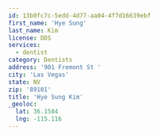 ```yaml
---
id: 13b0fc7c-5edd-4d77-aa04-4f7d16639ebf
first_name: 'Hye Sung'
last_name: Kim
license: DDS
services:
  - dentist
category: Dentists
address: '901 Fremont St '
city: 'Las Vegas'
state: NV
zip: '89101'
title: 'Hye Sung Kim'
_geoloc:
  lat: 36.1584
  lng: -115.116
---
```

